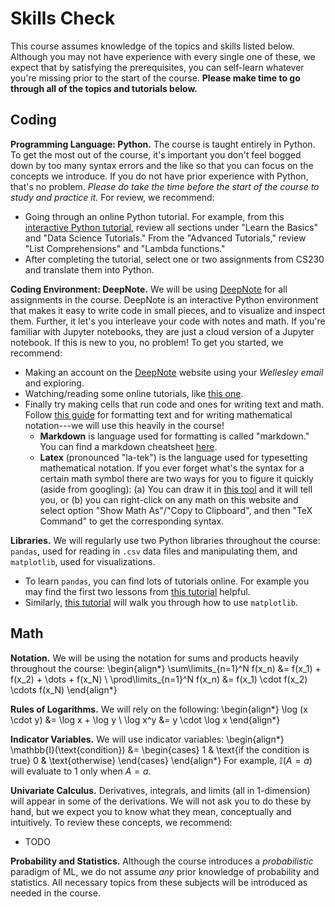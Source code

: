 # Skills Check

This course assumes knowledge of the topics and skills listed below. Although you may not have experience with every single one of these, we expect that by satisfying the prerequisites, you can self-learn whatever you're missing prior to the start of the course. **Please make time to go through all of the topics and tutorials below.**


## Coding

**Programming Language: Python.** The course is taught entirely in Python. To get the most out of the course, it's important you don't feel bogged down by too many syntax errors and the like so that you can focus on the concepts we introduce. If you do not have prior experience with Python, that's no problem. *Please do take the time before the start of the course to study and practice it.* For review, we recommend:
* Going through an online Python tutorial. For example, from this [interactive Python tutorial](https://www.learnpython.org/), review all sections under "Learn the Basics" and "Data Science Tutorials." From the "Advanced Tutorials," review "List Comprehensions" and "Lambda functions."
* After completing the tutorial, select one or two assignments from CS230 and translate them into Python.


**Coding Environment: DeepNote.** We will be using [DeepNote](https://deepnote.com/) for all assignments in the course. DeepNote is an interactive Python environment that makes it easy to write code in small pieces, and to visualize and inspect them. Further, it let's you interleave your code with notes and math. If you're familiar with Jupyter notebooks, they are just a cloud version of a Jupyter notebook. If this is new to you, no problem! To get you started, we recommend:
* Making an account on the [DeepNote](https://deepnote.com/) website using your *Wellesley email* and exploring.
* Watching/reading some online tutorials, like [this one](https://www.youtube.com/watch?v=EW4lKlUnLGU).
* Finally try making cells that run code and ones for writing text and math. Follow [this guide](https://gtribello.github.io/mathNET/assets/notebook-writing.html) for formatting text and for writing mathematical notation---we will use this heavily in the course!
  * **Markdown** is language used for formatting is called "markdown." You can find a markdown cheatsheet [here](https://www.markdownguide.org/cheat-sheet/).
  * **Latex** (pronounced "la-tek") is the language used for typesetting mathematical notation. If you ever forget what's the syntax for a certain math symbol there are two ways for you to figure it quickly (aside from googling): (a) You can draw it in [this tool](https://detexify.kirelabs.org/classify.html) and it will tell you, or (b) you can right-click on any math on this website and select option "Show Math As"/"Copy to Clipboard", and then "TeX Command" to get the corresponding syntax. 


**Libraries.** We will regularly use two Python libraries throughout the course: `pandas`, used for reading in `.csv` data files and manipulating them, and `matplotlib`, used for visualizations.
* To learn `pandas`, you can find lots of tutorials online. For example you may find the first two lessons from [this tutorial](https://www.kaggle.com/learn/pandas) helpful.
* Similarly, [this tutorial](https://www.w3schools.com/python/matplotlib_getting_started.asp) will walk you through how to use `matplotlib`.



## Math

**Notation.** We will be using the notation for sums and products heavily throughout the course:
\begin{align*}
\sum\limits_{n=1}^N f(x_n) &= f(x_1) + f(x_2) + \dots + f(x_N) \\
\prod\limits_{n=1}^N f(x_n) &= f(x_1) \cdot f(x_2) \cdots f(x_N) 
\end{align*}

**Rules of Logarithms.** We will rely on the following:
\begin{align*}
\log (x \cdot y) &= \log x + \log y \\
\log x^y &= y \cdot \log x
\end{align*}

**Indicator Variables.** We will use indicator variables:
\begin{align*}
\mathbb{I}(\text{condition}) &= \begin{cases}
1 & \text{if the condition is true}
0 & \text{otherwise}
\end{cases}
\end{align*}
For example, $\mathbb{I}(A = a)$ will evaluate to 1 only when $A = a$. 

**Univariate Calculus.** Derivatives, integrals, and limits (all in 1-dimension) will appear in some of the derivations. We will not ask you to do these by hand, but we expect you to know what they mean, conceptually and intuitively. To review these concepts, we recommend:
* TODO

**Probability and Statistics.** Although the course introduces a *probabilistic* paradigm of ML, we do not assume *any* prior knowledge of probability and statistics. All necessary topics from these subjects will be introduced as needed in the course.

